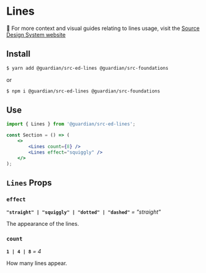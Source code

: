 # Lines

📣 For more context and visual guides relating to lines usage, visit the [Source Design System website](https://www.theguardian.design)

## Install

```sh
$ yarn add @guardian/src-ed-lines @guardian/src-foundations
```

or

```sh
$ npm i @guardian/src-ed-lines @guardian/src-foundations
```

## Use

```jsx
import { Lines } from '@guardian/src-ed-lines';

const Section = () => (
    <>
        <Lines count={8} />
        <Lines effect="squiggly" />
    </>
);
```

## `Lines` Props

### `effect`

**`"straight" | "squiggly" | "dotted" | "dashed"`** _= "straight"_

The appearance of the lines.

### `count`

**`1 | 4 | 8`** _= 4_

How many lines appear.
